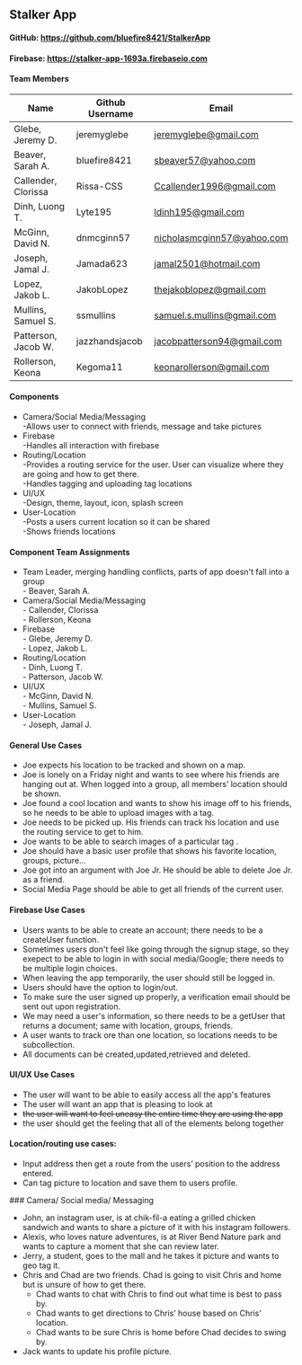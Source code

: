 ## Stalker App
#### GitHub: https://github.com/bluefire8421/StalkerApp
#### Firebase: https://stalker-app-1693a.firebaseio.com
#### Team Members

 
  |Name                  |Github Username|Email                       |
  |----------------------|---------------|----------------------------|
  |Glebe, Jeremy D.      |jeremyglebe 	 |jeremyglebe@gmail.com	      |
  |Beaver, Sarah A.      |bluefire8421 	 |sbeaver57@yahoo.com	      |
  |Callender, Clorissa   |Rissa-CSS    	 |Ccallender1996@gmail.com    |
  |Dinh, Luong T.        |Lyte195      	 |ldinh195@gmail.com	      |
  |McGinn, David N.      |dnmcginn57     |nicholasmcginn57@yahoo.com  |
  |Joseph, Jamal J.      |Jamada623      |jamal2501@hotmail.com	      |
  |Lopez, Jakob L.       |JakobLopez     |thejakoblopez@gmail.com     |			
  |Mullins, Samuel S.    |ssmullins      |samuel.s.mullins@gmail.com  |
  |Patterson, Jacob W.   |jazzhandsjacob |jacobpatterson94@gmail.com  |
  |Rollerson, Keona      |Kegoma11       |keonarollerson@gmail.com    |


#### Components
<ul>
<li>Camera/Social Media/Messaging
  <br>   -Allows user to connect with friends, message and take pictures
<li>Firebase
  <br>   -Handles all interaction with firebase
<li>Routing/Location
  <br>   -Provides a routing service for the user. User can visualize where they are going
          and how to get there.
  <br>   -Handles tagging and uploading tag locations
<li>UI/UX
  <br>   -Design, theme, layout, icon, splash screen
<li>User-Location
  <br>   -Posts a users current location so it can be shared 
  <br>   -Shows friends locations
</ul>

#### Component Team Assignments
<ul>
<li>Team Leader, merging handling conflicts, parts of app doesn't fall into a group
  <br>   - Beaver, Sarah A.
<li>Camera/Social Media/Messaging
  <br>   - Callender, Clorissa
	<br>   - Rollerson, Keona

<li>Firebase
  <br>   - Glebe, Jeremy D.
	<br>   - Lopez, Jakob L.

<li>Routing/Location
  <br>   - Dinh, Luong T.
	<br>   - Patterson, Jacob W.

<li>UI/UX
  <br>   - McGinn, David N.
	<br>   - Mullins, Samuel S.

<li>User-Location
  <br>   - Joseph, Jamal J.
</ul>

#### General Use Cases
<ul>
<li>	Joe expects his location to be tracked and shown on a map.
<li>	Joe is lonely on a Friday night and wants to see where his friends are hanging out at. When logged into a group, all members’ 		location should be shown.
<li>	Joe found a cool location and wants to show his image off to his friends, so he needs to be able to upload images with a tag.
<li>	Joe needs to be picked up. His friends can track his location and use the routing service to get to him.
<li>	Joe wants to be able to search images of a particular tag .
<li>	Joe should have a basic user profile that shows his favorite location, groups, picture…
<li>	Joe got into an argument with Joe Jr. He should be able to delete Joe Jr. as a friend.
<li>	Social Media Page should be able to get all friends of the current user.

</ul>

#### Firebase Use Cases
<ul>
<li>	Users wants to be able to create an account; there needs to be a createUser function.
<li>	Sometimes users don't feel like going through the signup stage, so they exepect to be able to login in with social media/Google; 	 there needs to be multiple login choices.
<li>	When leaving the app temporarily, the user should still be logged in.
<li>	Users should have the option to login/out.
<li>	To make sure the user signed up properly, a verification email should be sent out upon registration.
<li>	We may need a user's information, so there needs to be a getUser that returns a document; same with location, groups, friends.	
<li> 	A user wants to track ore than one location, so locations needs to be subcollection.
<li>	All documents can be created,updated,retrieved and deleted.
</ul>

#### UI/UX Use Cases
<ul>
	<li> The user will want to be able to easily access all the app's features
	<li> The user will want an app that is pleasing to look at
	<li> <strike> the user will want to feel uneasy the entire time they are using the app </strike>
	<li> the user should get the feeling that all of the elements belong together
</ul>

#### Location/routing use cases:
<ul>
	<li> Input address then get a route from the users’ position to the address entered.
	<li> Can tag picture to location and save them to users profile.
</ul>
### Camera/ Social media/ Messaging
<ul>
	<li>John, an instagram user, is at chik-fil-a eating a grilled chicken sandwich and wants to share a picture of it with his instagram followers.


<li>Alexis, who loves nature adventures, is at River Bend Nature park and wants to capture a moment that she can review later.


<li>Jerry, a student, goes to the mall and he takes it picture and wants to geo tag it.


<li>Chris and Chad are two friends. Chad is going to visit Chris and home but is unsure of how to get there.
	<ul>
		<li>Chad wants to chat with Chris to find out what time is best to pass by.
		<li>Chad wants to get directions to Chris’ house based on Chris’ location.
		<li>Chad wants to be sure Chris is home before Chad decides to swing by.
	</ul>
<li>Jack wants to update his profile picture.
</ul>

